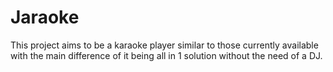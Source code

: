 # Jaraoke

This project aims to be a karaoke player similar to those currently available with the main difference of it being all in 1 solution without the need of a DJ.
